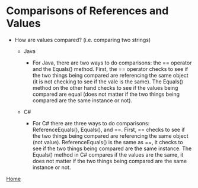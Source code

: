 # Comparisons of References and Values
* How are values compared? (i.e. comparing two strings)
	* Java
		* For Java, there are two ways to do comparisons: the == operator and the Equals() method. First, the == operator checks to see if the two things being compared are referencing the same object (it is not checking to see if the vale is the same). The Equals() method on the other hand checks to see if the values being compared are equal (does not matter if the two things being compared are the same instance or not).

	* C#
		* For C# there are three ways to do comparisons: ReferenceEquals(), Equals(), and ==. First, == checks to see if the two things being compared are referencing the same object (not value). ReferenceEquals() is the same as ==, it checks to see if the two things being compared are the same instance. The Equals() method in C# compares if the values are the same, it does not matter if the two things being compared are the same instance or not. 

[Home](../README.md)
